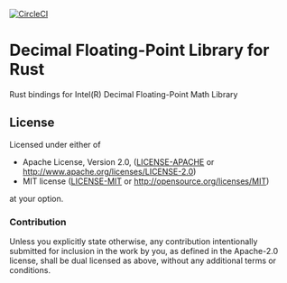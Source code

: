 [![CircleCI](https://img.shields.io/circleci/project/github/idubrov/dfp-rs.svg)](https://circleci.com/gh/idubrov/dfp-rs)

# Decimal Floating-Point Library for Rust

Rust bindings for Intel(R) Decimal Floating-Point Math Library

## License

Licensed under either of

 * Apache License, Version 2.0, ([LICENSE-APACHE](LICENSE-APACHE) or http://www.apache.org/licenses/LICENSE-2.0)
 * MIT license ([LICENSE-MIT](LICENSE-MIT) or http://opensource.org/licenses/MIT)

at your option.

### Contribution

Unless you explicitly state otherwise, any contribution intentionally submitted
for inclusion in the work by you, as defined in the Apache-2.0 license, shall be dual licensed as above, without any
additional terms or conditions.
